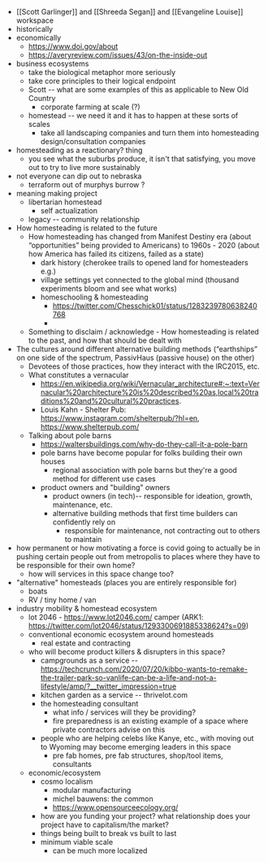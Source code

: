 - [[Scott Garlinger]] and [[Shreeda Segan]] and [[Evangeline Louise]] workspace 
- historically  
- economically
    - https://www.doi.gov/about
    - https://averyreview.com/issues/43/on-the-inside-out 
- business ecosystems
    - take the biological metaphor more seriously 
    - take core principles to their logical endpoint 
    - Scott -- what are some examples of this as applicable to New Old Country 
        - corporate farming at scale (?) 
    - homestead -- we need it and it has to happen at these sorts of scales
        - take all landscaping companies and turn them into homesteading design/consultation companies  
- homesteading as a reactionary? thing 
    - you see what the suburbs produce, it isn't that satisfying, you move out to try to live more sustainably 
- not everyone can dip out to nebraska 
    - terraform out of murphys burrow ? 
- meaning making project 
    - libertarian homestead
        - self actualization 
    - legacy -- community relationship
- How homesteading is related to the future
    - How homesteading has changed from Manifest Destiny era (about “opportunities” being provided to Americans) to 1960s - 2020 (about how America has failed its citizens, failed as a state)
        - dark history (cherokee trails to opened land for homesteaders e.g.) 
        - village settings yet connected to the global mind (thousand experiments bloom and see what works)
        - homeschooling & homesteading
            - https://twitter.com/Chesschick01/status/1283239780638240768
            - 
    - Something to disclaim / acknowledge - How homesteading is related to the past, and how that should be dealt with
- The cultures around different alternative building methods (“earthships” on one side of the spectrum, PassivHaus (passive house) on the other)
    - Devotees of those practices, how they interact with the IRC2015, etc.
    - What constitutes a vernacular
        - https://en.wikipedia.org/wiki/Vernacular_architecture#:~:text=Vernacular%20architecture%20is%20described%20as,local%20traditions%20and%20cultural%20practices.
        - Louis Kahn - Shelter Pub: https://www.instagram.com/shelterpub/?hl=en, https://www.shelterpub.com/
    - Talking about pole barns
        - https://waltersbuildings.com/why-do-they-call-it-a-pole-barn
        - pole barns have become popular for folks building their own houses 
            - regional association with pole barns but they're a good method for different use cases 
        - product owners and "building" owners 
            - product owners (in tech)-- responsible for ideation, growth, maintenance, etc. 
            - alternative building methods that first time builders can confidently rely on 
                - responsible for maintenance, not contracting out to others to maintain 
- how permanent or how motivating a force is covid going to actually be in pushing certain people out from metropolis to places where they have to be responsible for their own home? 
    - how will services in this space change too? 
- "alternative" homesteads (places you are entirely responsible for)
    - boats 
    - RV / tiny home / van 
- industry mobility  & homestead ecosystem 
    - lot 2046 - https://www.lot2046.com/ camper (ARK1: https://twitter.com/lot2046/status/1293300691885338624?s=09)
    - conventional economic ecosystem around homesteads
        -  real estate and contracting 
    - who will become product killers & disrupters in this space? 
        - campgrounds as a service -- https://techcrunch.com/2020/07/20/kibbo-wants-to-remake-the-trailer-park-so-vanlife-can-be-a-life-and-not-a-lifestyle/amp/?__twitter_impression=true
        - kitchen garden as a service -- thrivelot.com 
        - the homesteading consultant 
            - what info / services will they be providing? 
            - fire preparedness is an existing example of a space where private contractors advise on this 
        - people who are helping celebs like Kanye, etc., with moving out to Wyoming may become emerging leaders in this space
            - pre fab homes, pre fab structures, shop/tool items, consultants 
    - economic/ecosystem 
        - cosmo localism 
            - modular manufacturing 
            - michel bauwens: the common 
            - https://www.opensourceecology.org/ 
        - how are you funding your project? what relationship does your project have to capitalism/the market?
        - things being built to break vs built to last 
        - minimum viable scale 
            - can be much more localized 
